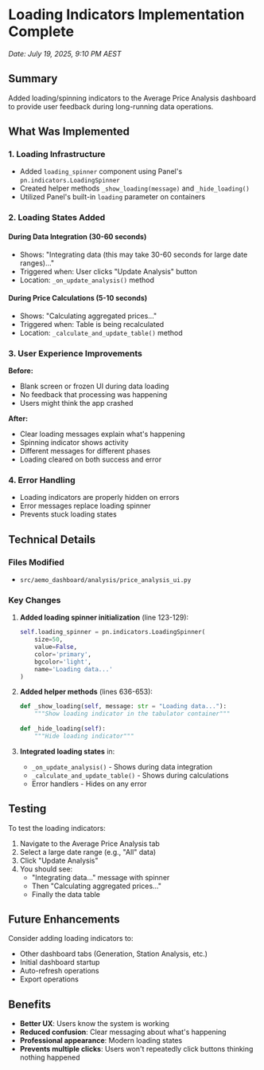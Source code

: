 # Loading Indicators Implementation Complete

*Date: July 19, 2025, 9:10 PM AEST*

## Summary

Added loading/spinning indicators to the Average Price Analysis dashboard to provide user feedback during long-running data operations.

## What Was Implemented

### 1. Loading Infrastructure
- Added `loading_spinner` component using Panel's `pn.indicators.LoadingSpinner`
- Created helper methods `_show_loading(message)` and `_hide_loading()`
- Utilized Panel's built-in `loading` parameter on containers

### 2. Loading States Added

#### During Data Integration (30-60 seconds)
- Shows: "Integrating data (this may take 30-60 seconds for large date ranges)..."
- Triggered when: User clicks "Update Analysis" button
- Location: `_on_update_analysis()` method

#### During Price Calculations (5-10 seconds)
- Shows: "Calculating aggregated prices..."
- Triggered when: Table is being recalculated
- Location: `_calculate_and_update_table()` method

### 3. User Experience Improvements

**Before:**
- Blank screen or frozen UI during data loading
- No feedback that processing was happening
- Users might think the app crashed

**After:**
- Clear loading messages explain what's happening
- Spinning indicator shows activity
- Different messages for different phases
- Loading cleared on both success and error

### 4. Error Handling
- Loading indicators are properly hidden on errors
- Error messages replace loading spinner
- Prevents stuck loading states

## Technical Details

### Files Modified
- `src/aemo_dashboard/analysis/price_analysis_ui.py`

### Key Changes

1. **Added loading spinner initialization** (line 123-129):
   ```python
   self.loading_spinner = pn.indicators.LoadingSpinner(
       size=50, 
       value=False,
       color='primary',
       bgcolor='light',
       name='Loading data...'
   )
   ```

2. **Added helper methods** (lines 636-653):
   ```python
   def _show_loading(self, message: str = "Loading data..."):
       """Show loading indicator in the tabulator container"""
       
   def _hide_loading(self):
       """Hide loading indicator"""
   ```

3. **Integrated loading states** in:
   - `_on_update_analysis()` - Shows during data integration
   - `_calculate_and_update_table()` - Shows during calculations
   - Error handlers - Hides on any error

## Testing

To test the loading indicators:
1. Navigate to the Average Price Analysis tab
2. Select a large date range (e.g., "All" data)
3. Click "Update Analysis"
4. You should see:
   - "Integrating data..." message with spinner
   - Then "Calculating aggregated prices..." 
   - Finally the data table

## Future Enhancements

Consider adding loading indicators to:
- Other dashboard tabs (Generation, Station Analysis, etc.)
- Initial dashboard startup
- Auto-refresh operations
- Export operations

## Benefits

- **Better UX**: Users know the system is working
- **Reduced confusion**: Clear messaging about what's happening
- **Professional appearance**: Modern loading states
- **Prevents multiple clicks**: Users won't repeatedly click buttons thinking nothing happened